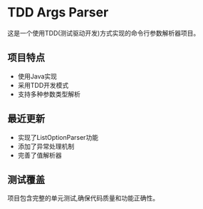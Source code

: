 # TDD Args Parser

这是一个使用TDD(测试驱动开发)方式实现的命令行参数解析器项目。

## 项目特点

- 使用Java实现
- 采用TDD开发模式
- 支持多种参数类型解析

## 最近更新

- 实现了ListOptionParser功能
- 添加了异常处理机制
- 完善了值解析器

## 测试覆盖

项目包含完整的单元测试,确保代码质量和功能正确性。

